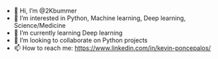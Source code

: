 - 👋 Hi, I’m @2Kbummer
- 👀 I’m interested in Python, Machine learning, Deep learning, Science/Medicine
- 🌱 I’m currently learning Deep learning
- 💞️ I’m looking to collaborate on Python projects
- 📫 How to reach me: https://www.linkedin.com/in/kevin-poncepalos/

<!---
2Kbummer/2Kbummer is a ✨ special ✨ repository because its `README.md` (this file) appears on your GitHub profile.
You can click the Preview link to take a look at your changes.
--->
